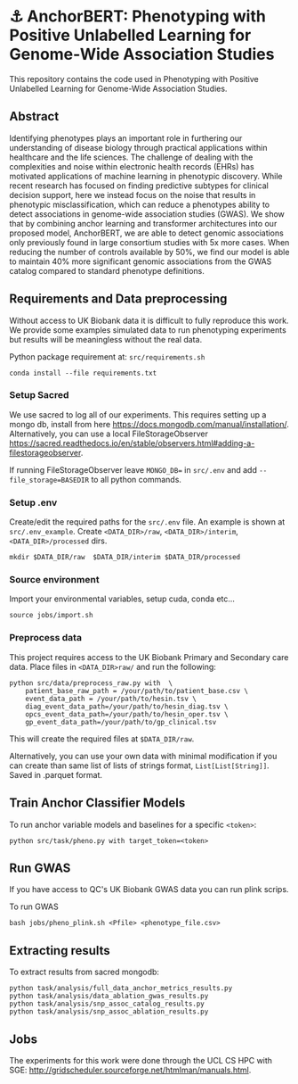 # :anchor: AnchorBERT: Phenotyping with Positive Unlabelled Learning for Genome-Wide Association Studies

This repository contains the code used in Phenotyping with Positive Unlabelled Learning for Genome-Wide Association
Studies.

## Abstract

Identifying phenotypes plays an important role in furthering our understanding of disease biology through practical
applications within healthcare and the life sciences. The challenge of dealing with the complexities and noise within
electronic health records (EHRs) has motivated applications of machine learning in phenotypic discovery. While recent
research has focused on finding predictive subtypes for clinical decision support, here we instead focus on the noise
that results in phenotypic misclassification, which can reduce a phenotypes ability to detect associations in
genome-wide association studies
(GWAS). We show that by combining anchor learning and transformer architectures into our proposed model, AnchorBERT, we
are able to detect genomic associations only previously found in large consortium studies with 5x more cases. When
reducing the number of controls available by 50%, we find our model is able to maintain 40% more significant genomic
associations from the GWAS catalog compared to standard phenotype definitions.

## Requirements and Data preprocessing

Without access to UK Biobank data it is difficult to fully reproduce this work. We provide some examples simulated data
to run phenotyping experiments but results will be meaningless without the real data.

Python package requirement at: `src/requirements.sh`

```{zsh}
conda install --file requirements.txt
```

### Setup Sacred

We use sacred to log all of our experiments. This requires setting up a mongo db, install from
here https://docs.mongodb.com/manual/installation/. Alternatively, you can use a local
FileStorageObserver https://sacred.readthedocs.io/en/stable/observers.html#adding-a-filestorageobserver.

If running FileStorageObserver leave `MONGO_DB=` in `src/.env` and add `--file_storage=BASEDIR` to all python commands.

### Setup .env

Create/edit the required paths for the `src/.env` file. An example is shown at `src/.env_example`.
Create `<DATA_DIR>/raw`, `<DATA_DIR>/interim`, `<DATA_DIR>/processed` dirs.

```{zsh}
mkdir $DATA_DIR/raw  $DATA_DIR/interim $DATA_DIR/processed
```

### Source environment

Import your environmental variables, setup cuda, conda etc...

```
source jobs/import.sh
```

### Preprocess data

This project requires access to the UK Biobank Primary and Secondary care data. Place files in `<DATA_DIR>raw/` and run
the following:

```{zsh}
python src/data/preprocess_raw.py with  \
    patient_base_raw_path = /your/path/to/patient_base.csv \
    event_data_path = /your/path/to/hesin.tsv \
    diag_event_data_path=/your/path/to/hesin_diag.tsv \
    opcs_event_data_path=/your/path/to/hesin_oper.tsv \
    gp_event_data_path=/your/path/to/gp_clinical.tsv 
```

This will create the required files at `$DATA_DIR/raw`.

Alternatively, you can use your own data with minimal modification if you can create than same list of lists of
strings format, `List[List[String]]`. Saved in .parquet format.

## Train Anchor Classifier Models

To run anchor variable models and baselines for a specific `<token>`:

```{zsh}
python src/task/pheno.py with target_token=<token> 
```

## Run GWAS

If you have access to QC's UK Biobank GWAS data you can run plink scrips.

To run GWAS

```{zsh}
bash jobs/pheno_plink.sh <Pfile> <phenotype_file.csv>
```

## Extracting results

To extract results from sacred mongodb:

```{zsh}
python task/analysis/full_data_anchor_metrics_results.py
python task/analysis/data_ablation_gwas_results.py
python task/analysis/snp_assoc_catalog_results.py
python task/analysis/snp_assoc_ablation_results.py
```

## Jobs

The experiments for this work were done through the UCL CS HPC with
SGE: http://gridscheduler.sourceforge.net/htmlman/manuals.html.
